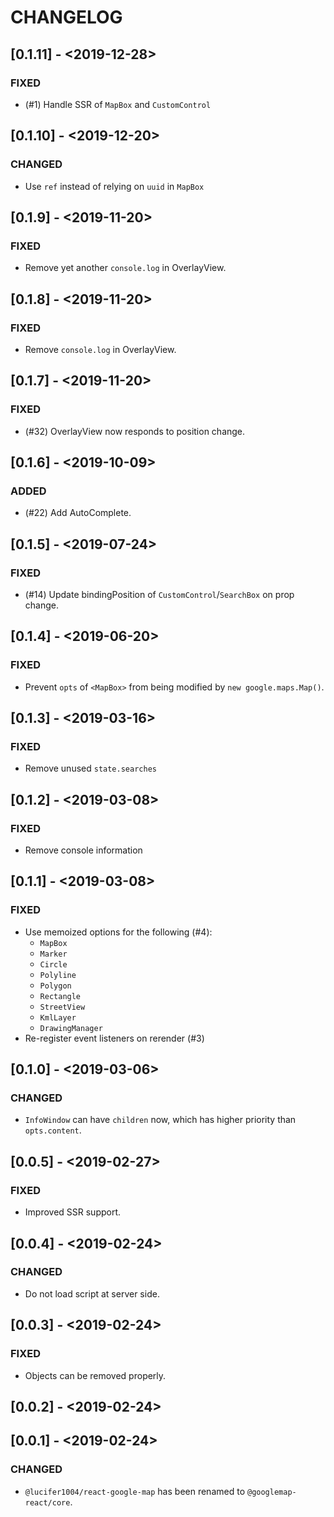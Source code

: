 # CHANGELOG

## [0.1.11] - <2019-12-28>

### FIXED

- (#1) Handle SSR of `MapBox` and `CustomControl`

## [0.1.10] - <2019-12-20>

### CHANGED

- Use `ref` instead of relying on `uuid` in `MapBox`

## [0.1.9] - <2019-11-20>

### FIXED

- Remove yet another `console.log` in OverlayView.

## [0.1.8] - <2019-11-20>

### FIXED

- Remove `console.log` in OverlayView.

## [0.1.7] - <2019-11-20>

### FIXED

- (#32) OverlayView now responds to position change.

## [0.1.6] - <2019-10-09>

### ADDED

- (#22) Add AutoComplete.

## [0.1.5] - <2019-07-24>

### FIXED

- (#14) Update bindingPosition of `CustomControl`/`SearchBox` on prop change.

## [0.1.4] - <2019-06-20>

### FIXED

- Prevent `opts` of `<MapBox>` from being modified by `new google.maps.Map()`.

## [0.1.3] - <2019-03-16>

### FIXED

- Remove unused `state.searches`

## [0.1.2] - <2019-03-08>

### FIXED

- Remove console information

## [0.1.1] - <2019-03-08>

### FIXED

- Use memoized options for the following (#4):
  - `MapBox`
  - `Marker`
  - `Circle`
  - `Polyline`
  - `Polygon`
  - `Rectangle`
  - `StreetView`
  - `KmlLayer`
  - `DrawingManager`
- Re-register event listeners on rerender (#3)

## [0.1.0] - <2019-03-06>

### CHANGED

- `InfoWindow` can have `children` now, which has higher priority than
  `opts.content`.

## [0.0.5] - <2019-02-27>

### FIXED

- Improved SSR support.

## [0.0.4] - <2019-02-24>

### CHANGED

- Do not load script at server side.

## [0.0.3] - <2019-02-24>

### FIXED

- Objects can be removed properly.

## [0.0.2] - <2019-02-24>

## [0.0.1] - <2019-02-24>

### CHANGED

- `@lucifer1004/react-google-map` has been renamed to `@googlemap-react/core`.
